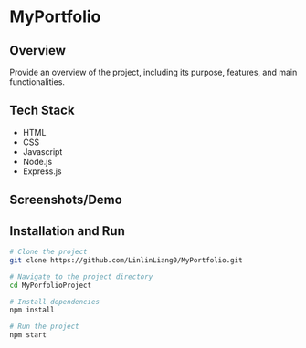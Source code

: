 # MyPortfolio

## Overview

Provide an overview of the project, including its purpose, features, and main functionalities.

## Tech Stack

- HTML
- CSS
- Javascript
- Node.js
- Express.js

## Screenshots/Demo



## Installation and Run

```bash
# Clone the project
git clone https://github.com/LinlinLiang0/MyPortfolio.git

# Navigate to the project directory
cd MyPorfolioProject

# Install dependencies
npm install

# Run the project
npm start
```
